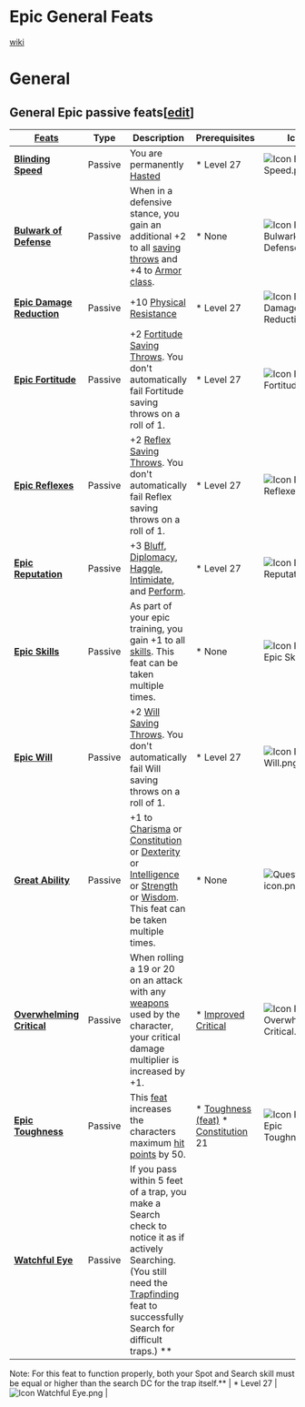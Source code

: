 # Epic General Feats

[wiki](http://ddowiki.com/page/Epic_Feats)

# General

General Epic passive feats[[edit](http://ddowiki.com/edit/Epic_Feats?section=2 "Edit section: General Epic passive feats")]
---------------------------------------------------------------------------------------------------------------------------

| [ ][existingFeat] [Feats][result]                                                                                | Type    | Description                                                                                                                                                                                                                                                                                                                                                                                                                       | Prerequisites                                                                                                                                | Icon                                                                                |
|------------------------------------------------------------------------------------------------------------------|---------|-----------------------------------------------------------------------------------------------------------------------------------------------------------------------------------------------------------------------------------------------------------------------------------------------------------------------------------------------------------------------------------------------------------------------------------|----------------------------------------------------------------------------------------------------------------------------------------------|-------------------------------------------------------------------------------------|
| **[Blinding Speed](http://ddowiki.com/page/Blinding_Speed "Blinding Speed")**                                    | Passive | You are permanently [Hasted](http://ddowiki.com/page/Haste "Haste")                                                                                                                                                                                                                                                                                                                                                               | * Level 27                                                                                                                                   | ![Icon Blinding Speed.png](/images/Icon_Blinding_Speed.png)                         |
| **[Bulwark of Defense](http://ddowiki.com/page/Bulwark_of_Defense "Bulwark of Defense")**                        | Passive | When in a defensive stance, you gain an additional +2 to all [saving throws](http://ddowiki.com/page/Saving_throw "Saving throw") and +4 to [Armor class](http://ddowiki.com/page/Armor_class "Armor class").                                                                                                                                                                                                                     | * None                                                                                                                                       | ![Icon Feat Bulwark Of Defense.png](/images/Icon_Feat_Bulwark_Of_Defense.png)       |
| **[Epic Damage Reduction](http://ddowiki.com/page/Epic_Damage_Reduction "Epic Damage Reduction")**               | Passive | +10 [Physical Resistance](http://ddowiki.com/page/Physical_Resistance "Physical Resistance")                                                                                                                                                                                                                                                                                                                                      | * Level 27                                                                                                                                   | ![Icon Epic Damage Reduction.png](/images/Icon_Epic_Damage_Reduction.png)           |
| **[Epic Fortitude](http://ddowiki.com/edit/Epic_Fortitude?redlink=1 "Epic Fortitude (page does not exist)")**    | Passive | +2 [Fortitude](http://ddowiki.com/page/Fortitude "Fortitude") [Saving Throws](http://ddowiki.com/page/Saving_Throw "Saving Throw"). You don't automatically fail Fortitude saving throws on a roll of 1.                                                                                                                                                                                                                          | * Level 27                                                                                                                                   | ![Icon Epic Fortitude.png](/images/Icon_Epic_Fortitude.png)                         |
| **[Epic Reflexes](http://ddowiki.com/edit/Epic_Reflexes?redlink=1 "Epic Reflexes (page does not exist)")**       | Passive | +2 [Reflex](http://ddowiki.com/page/Reflex "Reflex") [Saving Throws](http://ddowiki.com/page/Saving_Throw "Saving Throw"). You don't automatically fail Reflex saving throws on a roll of 1.                                                                                                                                                                                                                                      | * Level 27                                                                                                                                   | ![Icon Epic Reflexes.png](/images/Icon_Epic_Reflexes.png)                           |
| **[Epic Reputation](http://ddowiki.com/edit/Epic_Reputation?redlink=1 "Epic Reputation (page does not exist)")** | Passive | +3 [Bluff](http://ddowiki.com/page/Bluff "Bluff"), [Diplomacy](http://ddowiki.com/page/Diplomacy "Diplomacy"), [Haggle](http://ddowiki.com/page/Haggle "Haggle"), [Intimidate](http://ddowiki.com/page/Intimidate "Intimidate"), and [Perform](http://ddowiki.com/page/Perform "Perform").                                                                                                                                        | * Level 27                                                                                                                                   | ![Icon Epic Reputation.png](/images/Icon_Epic_Reputation.png)                       |
| **[Epic Skills](http://ddowiki.com/page/Epic_Skills "Epic Skills")**                                             | Passive | As part of your epic training, you gain +1 to all [skills](http://ddowiki.com/page/Skills "Skills"). This feat can be taken multiple times.                                                                                                                                                                                                                                                                                       | * None                                                                                                                                       | ![Icon Feat Epic Skill.png](/images/Icon_Feat_Epic_Skill.png)                       |
| **[Epic Will](http://ddowiki.com/edit/Epic_Will?redlink=1 "Epic Will (page does not exist)")**                   | Passive | +2 [Will](http://ddowiki.com/page/Will "Will") [Saving Throws](http://ddowiki.com/page/Saving_Throw "Saving Throw"). You don't automatically fail Will saving throws on a roll of 1.                                                                                                                                                                                                                                              | * Level 27                                                                                                                                   | ![Icon Epic Will.png](/images/Icon_Epic_Will.png)                                   |
| **[Great Ability](http://ddowiki.com/page/Great_Ability "Great Ability")**                                       | Passive | +1 to [Charisma](http://ddowiki.com/page/Charisma "Charisma") or [Constitution](http://ddowiki.com/page/Constitution "Constitution") or [Dexterity](http://ddowiki.com/page/Dexterity "Dexterity") or [Intelligence](http://ddowiki.com/page/Intelligence "Intelligence") or [Strength](http://ddowiki.com/page/Strength "Strength") or [Wisdom](http://ddowiki.com/page/Wisdom "Wisdom"). This feat can be taken multiple times. | * None                                                                                                                                       | ![Question icon.png](/images/Question_icon.png)                                     |
| **[Overwhelming Critical](http://ddowiki.com/page/Overwhelming_Critical "Overwhelming Critical")**               | Passive | When rolling a 19 or 20 on an attack with any [weapons](http://ddowiki.com/page/Weapon "Weapon") used by the character, your critical damage multiplier is increased by +1.                                                                                                                                                                                                                                                       | * [Improved Critical](http://ddowiki.com/page/Improved_Critical "Improved Critical")                                                         | ![Icon Feat Overwhelming Critical.png](/images/Icon_Feat_Overwhelming_Critical.png) |
| **[Epic Toughness](http://ddowiki.com/page/Epic_Toughness "Epic Toughness")**                                    | Passive | This [feat](http://ddowiki.com/page/Feat "Feat") increases the characters maximum [hit points](http://ddowiki.com/page/Hit_point "Hit point") by 50.                                                                                                                                                                                                                                                                              | * [Toughness (feat)](http://ddowiki.com/page/Toughness "Toughness") * [Constitution](http://ddowiki.com/page/Constitution "Constitution") 21 | ![Icon Feat Epic Toughness.png](/images/Icon_Feat_Epic_Toughness.png)               |
| **[Watchful Eye](http://ddowiki.com/edit/Watchful_Eye?redlink=1 "Watchful Eye (page does not exist)")**          | Passive | If you pass within 5 feet of a trap, you make a Search check to notice it as if actively Searching. (You still need the [Trapfinding](http://ddowiki.com/page/Trapfinding "Trapfinding") feat to successfully Search for difficult traps.) **                                                                                                                                                                                     |                                                                                                                                              |                                                                                     |

Note: For this feat to function properly, both your Spot and Search skill must be equal or higher than the search DC for
the trap
itself.**                                          | * Level 27                                                                                                                                   | ![Icon Watchful Eye.png](/images/Icon_Watchful_Eye.png)                             |

[existingFeat]: - "c:verify-rows=#feat:verify()"

[_matchStrategy_]: - "c:matchStrategy=KeyMatch"

[result]: - "?=#feat"


